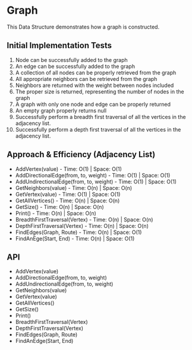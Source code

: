 # Graph
This Data Structure demonstrates how a graph is constructed.  

## Initial Implementation Tests
1. Node can be successfully added to the graph
1. An edge can be successfully added to the graph
1. A collection of all nodes can be properly retrieved from the graph
1. All appropriate neighbors can be retrieved from the graph
1. Neighbors are returned with the weight between nodes included
1. The proper size is returned, representing the number of nodes in the graph
1. A graph with only one node and edge can be properly returned
1. An empty graph properly returns null
1. Successfully perform a breadth first traversal of all the vertices in the adjacency list.
1. Successfully perform a depth first traversal of all the vertices in the adjacency list.

## Approach & Efficiency (Adjacency List)
- AddVertex(value) - Time: O(1) | Space: O(1)
- AddDirectionalEdge(from, to, weight) - Time: O(1) | Space: O(1)
- AddUndirectionalEdge(from, to, weight) - Time: O(1) | Space: O(1)
- GetNeighbors(value) - Time: O(n) | Space: O(n)
- GetVertex(value) - Time: O(1) | Space: O(1)
- GetAllVertices() - Time: O(n) | Space: O(n)
- GetSize() - Time: O(n) | Space: O(n)
- Print() - Time: O(n) | Space: O(n)
- BreadthFirstTraversal(Vertex) - Time: O(n) | Space: O(n)
- DepthFirstTraversal(Vertex) - Time: O(n) | Space: O(n)
- FindEdges(Graph, Route) - Time: O(n) | Space: O(1)
- FindAnEge(Start, End) - Time: O(n) | Space: O(1)

## API
- AddVertex(value)
- AddDirectionalEdge(from, to, weight)
- AddUndirectionalEdge(from, to, weight)
- GetNeighbors(value) 
- GetVertex(value) 
- GetAllVertices() 
- GetSize() 
- Print() 
- BreadthFirstTraversal(Vertex)
- DepthFirstTraversal(Vertex)
- FindEdges(Graph, Route)
- FindAnEdge(Start, End)




